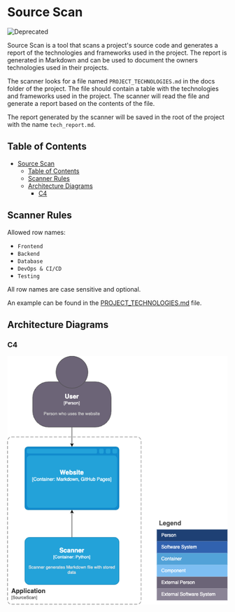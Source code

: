 # Source Scan

![Deprecated](https://img.shields.io/badge/Deprecated-8A2BE2?style=for-the-badge&color=ff0000&label=Status)

Source Scan is a tool that scans a project's source code and generates a report of the technologies and frameworks used in the project. The report is generated in Markdown and can be used to document the owners technologies used in their projects.

The scanner looks for a file named `PROJECT_TECHNOLOGIES.md` in the docs folder of the project. The file should contain a table with the technologies and frameworks used in the project. The scanner will read the file and generate a report based on the contents of the file.

The report generated by the scanner will be saved in the root of the project with the name `tech_report.md`.

## Table of Contents

- [Source Scan](#source-scan)
  - [Table of Contents](#table-of-contents)
  - [Scanner Rules](#scanner-rules)
  - [Architecture Diagrams](#architecture-diagrams)
    - [C4](#c4)

## Scanner Rules

Allowed row names:

- `Frontend`
- `Backend`
- `Database`
- `DevOps & CI/CD`
- `Testing`

All row names are case sensitive and optional.

An example can be found in the [PROJECT_TECHNOLOGIES.md](docs/PROJECT_TECHNOLOGIES.md) file.

## Architecture Diagrams

### C4

![c4](./docs/c4.drawio.png)
